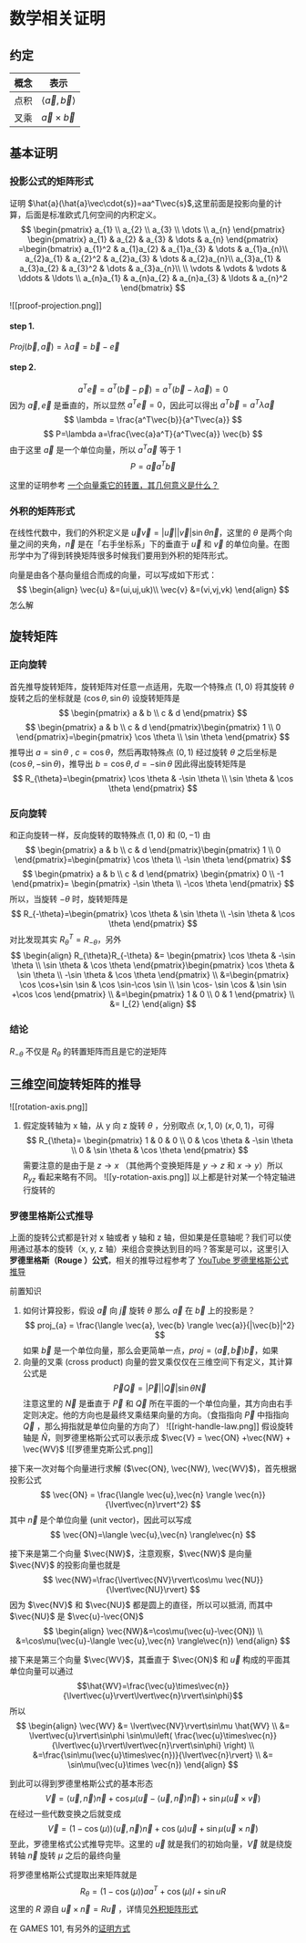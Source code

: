 # 数学相关证明

## 约定
| 概念 | 表示                              |
| ---- | --------------------------------- |
| 点积 | $\langle \vec{a},\vec{b} \rangle$ |
| 叉乘 | $\vec{a}\times \vec{b}$           |

## 基本证明

### 投影公式的矩阵形式
证明 $\hat{a}(\hat{a}\vec\cdot{s})=aa^T\vec{s}$,这里前面是投影向量的计算，后面是标准欧式几何空间的内积定义。
$$
\begin{pmatrix}
a_{1} \\
a_{2} \\
a_{3} \\
\dots \\
a_{n}
\end{pmatrix}
\begin{pmatrix}
a_{1} & a_{2} & a_{3}  & \dots  & a_{n}
\end{pmatrix}
=\begin{bmatrix}
a_{1}^2 & a_{1}a_{2} & a_{1}a_{3} & \dots  & a_{1}a_{n}\\
a_{2}a_{1} & a_{2}^2 & a_{2}a_{3} & \dots  & a_{2}a_{n}\\
a_{3}a_{1} & a_{3}a_{2} & a_{3}^2 & \dots & a_{3}a_{n}\\ \\
\vdots & \vdots & \vdots & \ddots & \ldots  \\
a_{n}a_{1} & a_{n}a_{2} & a_{n}a_{3} & \ldots & a_{n}^2
\end{bmatrix}
$$

![[proof-projection.png]]
#### step 1.
$Proj(\vec{b},\vec{a})=\lambda \vec{a}=\vec{b}-\vec{e}$
#### step 2.
$$
a^T\vec{e}=a^T(\vec{b}-\vec{p})=a^T(\vec{b}-\lambda   \vec{a})=0
$$
因为 $\vec{a},\vec{e}$ 是垂直的，所以显然 $a^T\vec{e}=0$，因此可以得出 $a^T\vec{b}=a^T\lambda \vec{a}$ 
$$
\lambda = \frac{a^T\vec{b}}{a^T\vec{a}}
$$
$$
P=\lambda a=\frac{\vec{a}a^T}{a^T\vec{a}} \vec{b}
$$
由于这里 $\vec{a}$ 是一个单位向量，所以 $a^T\vec{a}$ 等于 1 
$$P=\vec{a}a^T\vec{b}$$

这里的证明参考 [一个向量乘它的转置，其几何意义是什么？](https://www.zhihu.com/question/40049682/answer/1420483558)




### 外积的矩阵形式
在线性代数中，我们的外积定义是 $\vec{u}\vec{v}=|\vec{u}||\vec{v}|\sin\theta\vec{n}$，这里的 $\theta$ 是两个向量之间的夹角，$\vec{n}$ 是在「右手坐标系」下的垂直于 $\vec{u}$ 和 $\vec{v}$ 的单位向量。在图形学中为了得到转换矩阵很多时候我们要用到外积的矩阵形式。

向量是由各个基向量组合而成的向量，可以写成如下形式：
$$
\begin{align}
	\vec{u} &=(ui,uj,uk)\\
	\vec{v} &=(vi,vj,vk)
\end{align}
$$
怎么解
## 旋转矩阵

### 正向旋转

首先推导旋转矩阵，旋转矩阵对任意一点适用，先取一个特殊点 $(1,0)$ 将其旋转 $\theta$ 旋转之后的坐标就是 $(\cos \theta,\sin \theta)$ 设旋转矩阵是
$$
\begin{pmatrix}
a & b \\
c & d
\end{pmatrix}
$$
$$
\begin{pmatrix}
a & b \\
c & d
\end{pmatrix}\begin{pmatrix}
1 \\ 0
\end{pmatrix}=\begin{pmatrix}
\cos \theta \\
\sin \theta
\end{pmatrix}
$$
推导出 $a=\sin \theta$ , $c=\cos \theta$，然后再取特殊点 $(0,1)$ 经过旋转 $\theta$ 之后坐标是 $(\cos \theta,-\sin \theta)$，推导出 $b=\cos \theta,d=-\sin \theta$ 因此得出旋转矩阵是
$$
R_{\theta}=\begin{pmatrix}
\cos \theta & -\sin \theta  \\
\sin \theta & \cos \theta
\end{pmatrix}
$$
### 反向旋转

和正向旋转一样，反向旋转的取特殊点 $(1,0)$ 和 $(0, -1)$
由
$$
\begin{pmatrix}
a & b \\
c & d
\end{pmatrix}\begin{pmatrix}
1 \\
0
\end{pmatrix}=\begin{pmatrix}
\cos \theta \\
-\sin \theta
\end{pmatrix}
$$
$$
\begin{pmatrix}
a & b \\
c & d
\end{pmatrix} 
\begin{pmatrix}
0 \\
-1
\end{pmatrix}=
\begin{pmatrix}
-\sin \theta \\
-\cos \theta
\end{pmatrix}
$$
所以，当旋转 $-\theta$ 时，旋转矩阵是
$$
R_{-\theta}=\begin{pmatrix}
\cos \theta & \sin \theta \\
-\sin \theta & \cos \theta
\end{pmatrix}
$$
对比发现其实 $R_{\theta}^T= R_{-\theta}$，另外 
$$
\begin{align}
R_{\theta}R_{-\theta} &= \begin{pmatrix}
\cos \theta & -\sin \theta  \\
\sin \theta & \cos \theta
\end{pmatrix}\begin{pmatrix}
\cos \theta & \sin \theta \\
-\sin \theta & \cos \theta
\end{pmatrix} \\
 &=\begin{pmatrix}
\cos \cos+\sin \sin & \cos \sin-\cos \sin \\
\sin \cos- \sin \cos & \sin \sin +\cos \cos
\end{pmatrix} \\
&=\begin{pmatrix}
1 & 0 \\
0 & 1
\end{pmatrix} \\
&= I_{2}
\end{align}
$$
### 结论

$R_{-\theta}$ 不仅是 $R_{\theta}$ 的转置矩阵而且是它的逆矩阵


## 三维空间旋转矩阵的推导
![[rotation-axis.png]]
1. 假定旋转轴为 x 轴，从 y 向 z 旋转 $\theta$ ，分别取点 $(x, 1, 0)$ $(x,0,1)$，可得
$$
R_{\theta}=
\begin{pmatrix}
1 & 0 & 0  \\
0 & \cos \theta & -\sin \theta \\
0 & \sin \theta & \cos \theta
\end{pmatrix}
$$
需要注意的是由于是 $z\to x$ （其他两个变换矩阵是 $y\to z$ 和 $x\to y$）所以 $R_{yz}$ 看起来略有不同。
![[y-rotation-axis.png]]
以上都是针对某一个特定轴进行旋转的

### 罗德里格斯公式推导
上面的旋转公式都是针对 x 轴或者 y 轴和 z 轴，但如果是任意轴呢？我们可以使用通过基本的旋转（x, y, z 轴）来组合变换达到目的吗？答案是可以，这里引入**罗德里格斯（Rouge ）公式**，相关的推导过程参考了 [YouTube 罗德里格斯公式推导](https://www.youtube.com/watch?v=Fh3nMi87cB8&ab_channel=ChristopherLum)

前置知识
1. 如何计算投影，假设 $\vec{a}$ 向 $\vec{j}$ 旋转 $\theta$ 那么 $\vec{a}$ 在 $\vec{b}$ 上的投影是？
$$
proj_{a} = \frac{\langle \vec{a}, \vec{b} \rangle \vec{a}}{|\vec{b}|^2}
$$
如果 $\vec{b}$ 是一个单位向量，那么会更简单一点，$proj= \langle \vec{a}, \vec{b} \rangle\vec{b}$，如果
2. 向量的叉乘 (cross product)
向量的尝叉乘仅仅在三维空间下有定义，其计算公式是
$$
\vec{P}\vec{Q}=|\vec{P}| |\vec{Q}|\sin\theta \vec{N}
$$
注意这里的 $\vec{N}$ 是垂直于 $\vec{P}$ 和 $\vec{Q}$ 所在平面的一个单位向量，其方向由右手定则决定。他的方向也是最终叉乘结果向量的方向。（食指指向 $\vec{P}$ 中指指向 $\vec{Q}$ ，那么拇指就是单位向量的方向了）
![[right-handle-law.png]]
假设旋转轴是 $\hat{N}$，则罗德里格斯公式可以表示成 $\vec{V} = \vec{ON} +\vec{NW} + \vec{WV}$
![[罗德里克斯公式.png]]

接下来一次对每个向量进行求解 ($\vec{ON}, \vec{NW}, \vec{WV}$)，首先根据投影公式
$$
\vec{ON} = \frac{\langle \vec{u},\vec{n} \rangle \vec{n}}{\lvert\vec{n}\rvert^2}
$$
其中 $\vec{n}$ 是个单位向量 (unit vector)，因此可以写成 
$$
\vec{ON}=\langle \vec{u},\vec{n} \rangle\vec{n}
$$

接下来是第二个向量 $\vec{NW}$，注意观察，$\vec{NW}$ 是向量 $\vec{NV}$ 的投影向量也就是  $$
\vec{NW}=\frac{\lvert\vec{NV}\rvert\cos\mu \vec{NU}}{\lvert\vec{NU}\rvert}
$$
因为 $\vec{NV}$ 和 $\vec{NU}$ 都是圆上的直径，所以可以抵消, 而其中 $\vec{NU}$ 是 $\vec{u}-\vec{ON}$ 
$$
\begin{align}
\vec{NW}&=\cos\mu(\vec{u}-\vec{ON}) \\
&=\cos\mu(\vec{u}-\langle \vec{u},\vec{n} \rangle\vec{n})
\end{align}
$$


接下来是第三个向量 $\vec{WV}$，其垂直于 $\vec{ON}$ 和 $\vec{u}$ 构成的平面其单位向量可以通过 $$\hat{WV}=\frac{\vec{u}\times\vec{n}}{\lvert\vec{u}\rvert\lvert\vec{n}\rvert\sin\phi}$$
所以
$$
\begin{align}
\vec{WV} &= \lvert\vec{NV}\rvert\sin\mu \hat{WV} \\
&= \lvert\vec{u}\rvert\sin\phi \sin\mu\left( \frac{\vec{u}\times\vec{n}}{\lvert\vec{u}\rvert\lvert\vec{n}\rvert\sin\phi} \right) \\
&=\frac{\sin\mu(\vec{u}\times\vec{n})}{\lvert\vec{n}\rvert} \\
&= \sin\mu(\vec{u}\times \vec{n}) 
\end{align}
$$

到此可以得到罗德里格斯公式的基本形态
$$
\vec{V}=\langle \vec{u},\vec{n} \rangle\vec{n} + \cos\mu(\vec{u}-\langle \vec{u},\vec{n} \rangle\vec{n}) + \sin\mu(\vec{u}\times \vec{v}) 
$$
在经过一些代数变换之后就变成
$$
\vec{V}=(1-\cos(\mu))\langle \vec{u},\vec{n} \rangle \vec{n}+\cos(\mu)\vec{u}+\sin\mu(\vec{u}\times\vec{n})
$$
至此，罗德里格式公式推导完毕。这里的 $\vec{u}$ 就是我们的初始向量，$\vec{V}$ 就是绕旋转轴 $\vec{n}$ 旋转 $\mu$ 之后的最终向量

将罗德里格斯公式提取出来矩阵就是
$$
R_{\theta}=(1-\cos(\mu))aa^T+\cos(\mu)I+\sin uR
$$
这里的 $R$ 源自 $\vec{u}\times\vec{n}=R\vec{u}$ ，详情见[外积矩阵形式]( https://zh.wikipedia.org/zh-sg/%E5%8F%89%E7%A7%AF#%E7%9F%A9%E9%98%B5%E8%A1%A8%E7%A4%BA )


在 GAMES 101, 有另外的[证明方式](https://games-cn.org/forums/topic/graphics-intro-hw0/)